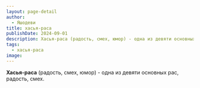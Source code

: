```yaml
---
layout: page-detail
author:
  - Яшодеви
title: хасья-раса
publishDate: 2024-09-01
description: Хасья-раса (радость, смех, юмор) - одна из девяти основных рас, радость, смех.
tags:
  - хасья-раса
image:
---
```

**Хасья-раса** (радость, смех, юмор) - одна из девяти основных рас, радость, смех.

